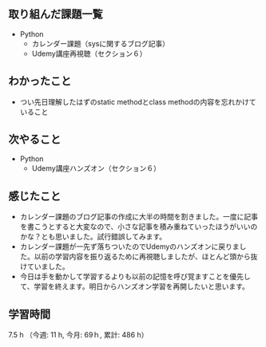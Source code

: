 ## 取り組んだ課題一覧
- Python
    - カレンダー課題（sysに関するブログ記事）
    - Udemy講座再視聴（セクション６）
## わかったこと
- つい先日理解したはずのstatic methodとclass methodの内容を忘れかけていること 
## 次やること
- Python
    - Udemy講座ハンズオン（セクション６）
## 感じたこと
- カレンダー課題のブログ記事の作成に大半の時間を割きました。一度に記事を書こうとすると大変なので、小さな記事を積み重ねていったほうがいいのかな？とも思いました。試行錯誤してみます。
- カレンダー課題が一先ず落ちついたのでUdemyのハンズオンに戻りました。以前の学習内容を振り返るために再視聴しましたが、ほとんど頭から抜けていました。
- 今日は手を動かして学習するよりも以前の記憶を呼び覚ますことを優先して、学習を終えます。明日からハンズオン学習を再開したいと思います。
## 学習時間
7.5 h （今週: 11 h, 今月: 69ｈ, 累計: 486 h）